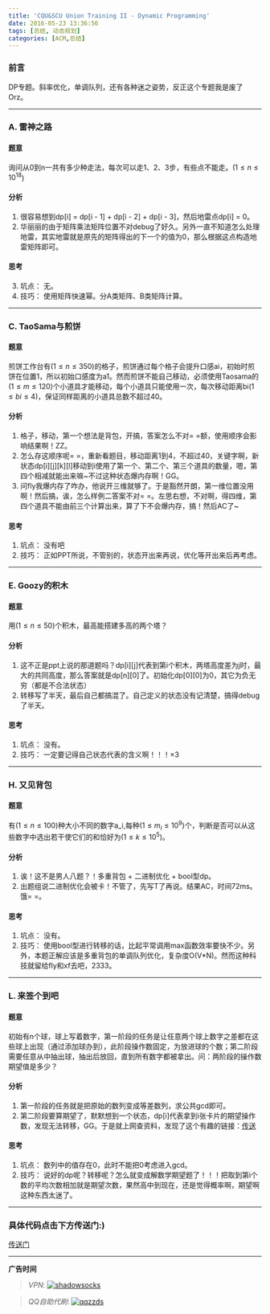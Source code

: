 ```yaml
---
title: 'CQU&SCU Union Training II - Dynamic Programming'
date: 2016-05-23 13:36:56
tags: [总结, 动态规划]
categories: [ACM,总结]
---
```


### 前言
DP专题。斜率优化，单调队列，还有各种迷之姿势，反正这个专题我是废了Orz。

<!--more-->

--------


### A. 雷神之路

#### 题意

询问从0到n一共有多少种走法，每次可以走1、2、3步，有些点不能走。($1 \leq n \leq 10^18$)

#### 分析

1. 很容易想到dp[i] = dp[i - 1] + dp[i - 2] + dp[i - 3]，然后地雷点dp[i] = 0。
2. 华丽丽的由于矩阵乘法矩阵位置不对debug了好久。另外一直不知道怎么处理地雷，其实地雷就是原先的矩阵得出的下一个的值为0，那么根据这点构造地雷矩阵即可。

#### 思考

3. 坑点： 无。
4. 技巧： 使用矩阵快速幂。分A类矩阵、B类矩阵计算。


--------



### C. TaoSama与煎饼

#### 题意

煎饼工作台有($1 \leq n \leq 350$)的格子，煎饼通过每个格子会提升口感ai，初始时煎饼在位置1，所以初始口感度为a1。然而煎饼不能自己移动，必须使用Taosama的($1 \leq m \leq 120$)个小道具才能移动，每个小道具只能使用一次，每次移动距离bi($1 \leq bi \leq 4$)，保证同样距离的小道具总数不超过40。

#### 分析

1. 格子，移动，第一个想法是背包，开搞，答案怎么不对= =额，使用顺序会影响结果啊！ZZ。
2. 怎么存这顺序呢= =，重新看题目，移动距离1到4，不超过40，关键字啊，新状态dp[i][j][k][l]移动到i使用了第一个、第二个、第三个道具的数量，嗯，第四个相减就能出来嘛~不过这种状态爆内存啊！GG。
3. 问fly我爆内存了咋办，他说开三维就够了。于是豁然开朗，第一维位置没用啊！然后搞，诶，怎么样例二答案不对= =。左思右想，不对啊，得四维，第四个道具不能由前三个计算出来，算了下不会爆内存，搞！然后AC了~

#### 思考

1. 坑点： 没有吧
2. 技巧： 正如PPT所说，不管别的，状态开出来再说，优化等开出来后再考虑。


--------



### E. Goozy的积木

#### 题意

用($1 \leq n \leq 50$)个积木，最高能搭建多高的两个塔？

#### 分析

1. 这不正是ppt上说的那道题吗？dp[i][j]代表到第i个积木，两塔高度差为j时，最大的共同高度，那么答案就是dp[n][0]了。初始化dp[0][0]为0，其它为负无穷（都是不合法状态）
2. 转移写了半天，最后自己都搞混了。自己定义的状态没有记清楚，搞得debug了半天。

#### 思考

1. 坑点： 没有。
2. 技巧： 一定要记得自己状态代表的含义啊！！！$\times 3$


--------



### H. 又见背包

#### 题意

有($1 \leq n \leq 100$)种大小不同的数字a_i,每种($1 \leq m_i \leq 10^9$)个，判断是否可以从这些数字中选出若干使它们的和恰好为($1 \leq k \leq 10^5$)。

#### 分析

1. 诶！这不是男人八题？！多重背包 + 二进制优化 + bool型dp。
2. 出题组说二进制优化会被卡！不管了，先写T了再说。结果AC，时间72ms。饿= =。

#### 思考

1. 坑点： 没有。
2. 技巧： 使用bool型进行转移的话，比起平常调用max函数效率要快不少。另外，本题正解应该是多重背包的单调队列优化，复杂度O(V*N)。然而这种科技就留给fly和xf去吧，2333。


--------


### L. 来签个到吧

#### 题意

初始有n个球，球上写着数字，第一阶段的任务是让任意两个球上数字之差都在这些球上出现（通过添加球办到），此阶段操作数固定，为放进球的个数；第二阶段需要任意从中抽出球，抽出后放回，直到所有数字都被拿出。问：两阶段的操作数期望值是多少？

#### 分析

1. 第一阶段的任务就是把原始的数列变成等差数列，求公共gcd即可。
2. 第二阶段要算期望了，默默想到一个状态，dp[i]代表拿到i张卡片的期望操作数，发现无法转移，GG。于是就上网查资料，发现了这个有趣的链接：[传送](http://www.guokr.com/article/5583/)

#### 思考

1. 坑点： 数列中的值存在0，此时不能把0考虑进入gcd。
2. 技巧： 说好的dp呢？转移呢？怎么就变成解数学期望题了！！！把取到第i个数的平均次数相加就是期望次数，果然高中到现在，还是觉得概率啊，期望啊这种东西太迷了。


--------



### 具体代码点击下方传送门:)

[传送门](https://github.com/GooZy/Codes/tree/master/OJ-SCU/CQU%26SCU%20Union%20Training%20II%20-%20Dynamic%20Programming)


---

**广告时间**

> *VPN*: <a href="https://portal.shadowsocks.la/aff.php?aff=11951" target="_blank">![shadowsocks](https://github.com/GooZy/GooZy.github.io/blob/hexo/source/images/shadowsocks.png?raw=true)</a>

> *QQ自助代刷*: <a href="http://qqzzds.hxcvb.com/" target="_blank">![qqzzds](https://github.com/GooZy/GooZy.github.io/blob/hexo/source/images/qqzzds.png?raw=true)</a>

